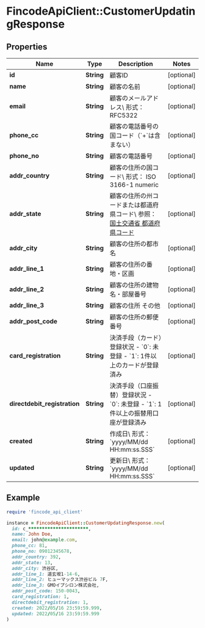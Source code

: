 # FincodeApiClient::CustomerUpdatingResponse

## Properties

| Name | Type | Description | Notes |
| ---- | ---- | ----------- | ----- |
| **id** | **String** | 顧客ID  | [optional] |
| **name** | **String** | 顧客の名前  | [optional] |
| **email** | **String** | 顧客のメールアドレス\\ 形式： RFC5322  | [optional] |
| **phone_cc** | **String** | 顧客の電話番号の国コード（&#x60;+&#x60;は含まない）  | [optional] |
| **phone_no** | **String** | 顧客の電話番号  | [optional] |
| **addr_country** | **String** | 顧客の住所の国コード\\ 形式： ISO 3166-1 numeric  | [optional] |
| **addr_state** | **String** | 顧客の住所の州コードまたは都道府県コード\\ 参照： [国土交通省 都道府県コード](https://nlftp.mlit.go.jp/ksj/gml/codelist/PrefCd.html)  | [optional] |
| **addr_city** | **String** | 顧客の住所の都市名  | [optional] |
| **addr_line_1** | **String** | 顧客の住所の番地・区画  | [optional] |
| **addr_line_2** | **String** | 顧客の住所の建物名・部屋番号  | [optional] |
| **addr_line_3** | **String** | 顧客の住所 その他  | [optional] |
| **addr_post_code** | **String** | 顧客の住所の郵便番号  | [optional] |
| **card_registration** | **String** | 決済手段（カード）登録状況  - &#x60;0&#x60;: 未登録 - &#x60;1&#x60;: 1件以上のカードが登録済み  | [optional] |
| **directdebit_registration** | **String** | 決済手段（口座振替）登録状況  - &#x60;0&#x60;: 未登録 - &#x60;1&#x60;: 1件以上の振替用口座が登録済み  | [optional] |
| **created** | **String** | 作成日\\ 形式：&#x60;yyyy/MM/dd HH:mm:ss.SSS&#x60;  | [optional] |
| **updated** | **String** | 更新日\\ 形式：&#x60;yyyy/MM/dd HH:mm:ss.SSS&#x60;  | [optional] |

## Example

```ruby
require 'fincode_api_client'

instance = FincodeApiClient::CustomerUpdatingResponse.new(
  id: c_**********************,
  name: John Doe,
  email: john@example.com,
  phone_cc: 81,
  phone_no: 09012345678,
  addr_country: 392,
  addr_state: 13,
  addr_city: 渋谷区,
  addr_line_1: 道玄坂1-14-6,
  addr_line_2: ヒューマックス渋谷ビル 7F,
  addr_line_3: GMOイプシロン株式会社,
  addr_post_code: 150-0043,
  card_registration: 1,
  directdebit_registration: 1,
  created: 2022/05/16 23:59:59.999,
  updated: 2022/05/16 23:59:59.999
)
```

